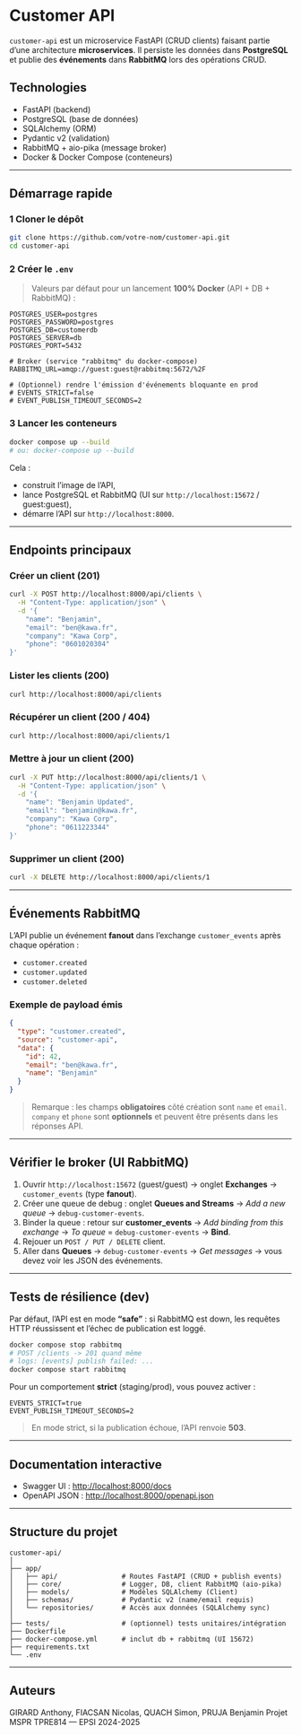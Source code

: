 # Customer API

`customer-api` est un microservice FastAPI (CRUD clients) faisant partie d’une architecture **microservices**.
Il persiste les données dans **PostgreSQL** et publie des **événements** dans **RabbitMQ** lors des opérations CRUD.

## Technologies

* FastAPI (backend)
* PostgreSQL (base de données)
* SQLAlchemy (ORM)
* Pydantic v2 (validation)
* RabbitMQ + aio-pika (message broker)
* Docker & Docker Compose (conteneurs)

---

## Démarrage rapide

### 1 Cloner le dépôt

```bash
git clone https://github.com/votre-nom/customer-api.git
cd customer-api
```

### 2 Créer le `.env`

> Valeurs par défaut pour un lancement **100% Docker** (API + DB + RabbitMQ) :

```env
POSTGRES_USER=postgres
POSTGRES_PASSWORD=postgres
POSTGRES_DB=customerdb
POSTGRES_SERVER=db
POSTGRES_PORT=5432

# Broker (service "rabbitmq" du docker-compose)
RABBITMQ_URL=amqp://guest:guest@rabbitmq:5672/%2F

# (Optionnel) rendre l'émission d'événements bloquante en prod
# EVENTS_STRICT=false
# EVENT_PUBLISH_TIMEOUT_SECONDS=2
```

### 3 Lancer les conteneurs

```bash
docker compose up --build
# ou: docker-compose up --build
```

Cela :

* construit l’image de l’API,
* lance PostgreSQL et RabbitMQ (UI sur `http://localhost:15672` / guest\:guest),
* démarre l’API sur `http://localhost:8000`.

---

## Endpoints principaux

### Créer un client (201)

```bash
curl -X POST http://localhost:8000/api/clients \
  -H "Content-Type: application/json" \
  -d '{
    "name": "Benjamin",
    "email": "ben@kawa.fr",
    "company": "Kawa Corp",
    "phone": "0601020304"
}'
```

### Lister les clients (200)

```bash
curl http://localhost:8000/api/clients
```

### Récupérer un client (200 / 404)

```bash
curl http://localhost:8000/api/clients/1
```

### Mettre à jour un client (200)

```bash
curl -X PUT http://localhost:8000/api/clients/1 \
  -H "Content-Type: application/json" \
  -d '{
    "name": "Benjamin Updated",
    "email": "benjamin@kawa.fr",
    "company": "Kawa Corp",
    "phone": "0611223344"
}'
```

### Supprimer un client (200)

```bash
curl -X DELETE http://localhost:8000/api/clients/1
```

---

## Événements RabbitMQ

L’API publie un événement **fanout** dans l’exchange `customer_events` après chaque opération :

* `customer.created`
* `customer.updated`
* `customer.deleted`

### Exemple de payload émis

```json
{
  "type": "customer.created",
  "source": "customer-api",
  "data": {
    "id": 42,
    "email": "ben@kawa.fr",
    "name": "Benjamin"
  }
}
```

> Remarque : les champs **obligatoires** côté création sont `name` et `email`.
> `company` et `phone` sont **optionnels** et peuvent être présents dans les réponses API.

---

## Vérifier le broker (UI RabbitMQ)

1. Ouvrir `http://localhost:15672` (guest/guest) → onglet **Exchanges** → `customer_events` (type **fanout**).
2. Créer une queue de debug : onglet **Queues and Streams** → *Add a new queue* → `debug-customer-events`.
3. Binder la queue : retour sur **customer\_events** → *Add binding from this exchange* → *To queue* = `debug-customer-events` → **Bind**.
4. Rejouer un `POST / PUT / DELETE` client.
5. Aller dans **Queues** → `debug-customer-events` → *Get messages* → vous devez voir les JSON des événements.

---

## Tests de résilience (dev)

Par défaut, l’API est en mode **“safe”** : si RabbitMQ est down, les requêtes HTTP réussissent et l’échec de publication est loggé.

```bash
docker compose stop rabbitmq
# POST /clients -> 201 quand même
# logs: [events] publish failed: ...
docker compose start rabbitmq
```

Pour un comportement **strict** (staging/prod), vous pouvez activer :

```env
EVENTS_STRICT=true
EVENT_PUBLISH_TIMEOUT_SECONDS=2
```

> En mode strict, si la publication échoue, l’API renvoie **503**.

---

## Documentation interactive

* Swagger UI : [http://localhost:8000/docs](http://localhost:8000/docs)
* OpenAPI JSON : [http://localhost:8000/openapi.json](http://localhost:8000/openapi.json)

---

## Structure du projet

```
customer-api/
│
├── app/
│   ├── api/                # Routes FastAPI (CRUD + publish events)
│   ├── core/               # Logger, DB, client RabbitMQ (aio-pika)
│   ├── models/             # Modèles SQLAlchemy (Client)
│   ├── schemas/            # Pydantic v2 (name/email requis)
│   └── repositories/       # Accès aux données (SQLAlchemy sync)
│
├── tests/                  # (optionnel) tests unitaires/intégration
├── Dockerfile
├── docker-compose.yml      # inclut db + rabbitmq (UI 15672)
├── requirements.txt
└── .env
```

---

## Auteurs

GIRARD Anthony, FIACSAN Nicolas, QUACH Simon, PRUJA Benjamin
Projet MSPR TPRE814 — EPSI 2024-2025


